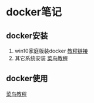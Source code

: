# docker笔记
## docker安装
1. win10家庭版装docker	[教程链接](https://www.jianshu.com/p/a24c5974067f)
2. 其它系统安装	[菜鸟教程](https://www.runoob.com/docker/docker-tutorial.html)
## docker使用

[菜鸟教程](https://www.runoob.com/docker/docker-tutorial.html)

